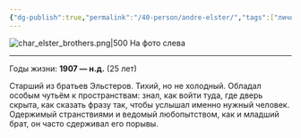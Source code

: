 ```yaml
---
{"dg-publish":true,"permalink":"/40-person/andre-elster/","tags":["личность/клуб"]}
---
```


![char_elster_brothers.png|500](/img/user/90.%20files/char_elster_brothers.png)
На фото слева
***
Годы жизни: **1907 — н.д.** (25 лет)

Старший из братьев Эльстеров. Тихий, но не холодный. Обладал особым чутьём к пространствам: знал, как войти туда, где дверь скрыта, как сказать фразу так, чтобы услышал именно нужный человек. Одержимый странствиями и ведомый любопытством, как и младший брат, он часто сдерживал его порывы.